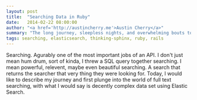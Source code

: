```yaml
---
layout: post
title:  "Searching Data in Ruby"
date:   2014-02-22 08:00:00
author: "<a href='http://austincherry.me'>Austin Cherry</a>"
summary: "The long journey, sleepless nights, and overwhelming bouts to learn the beauty of full text searching."
tags: searching, elasticsearch, thinking-sphinx, ruby, rails
---
```


Searching. Agurably one of the most important jobs of an API. I don't just mean hum drum, sort of kinda, I threw a SQL query together searching. I mean powerful, relevent, maybe even beautiful searching. A search that returns the searcher that very thing they were looking for. Today, I would like to describe my journey and first plunge into the world of full text searching, with what I would say is decently complex data set using Elastic Search.